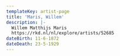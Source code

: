 ```yaml
---
templateKey: artist-page
title: 'Maris, Willem'
description: |-
  Willem Matthijs Maris
  https://rkd.nl/nl/explore/artists/52685
dateBirth: 11-6-1872
dateDeath: 23-5-1929
---
```


